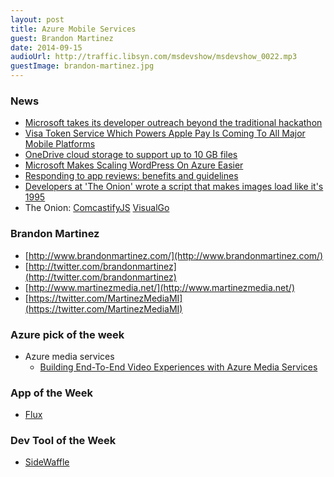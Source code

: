 ```yaml
---
layout: post
title: Azure Mobile Services
guest: Brandon Martinez
date: 2014-09-15
audioUrl: http://traffic.libsyn.com/msdevshow/msdevshow_0022.mp3
guestImage: brandon-martinez.jpg
---
```


### News

 - [Microsoft takes its developer outreach beyond the traditional hackathon](http://www.zdnet.com/microsoft-takes-its-developer-outreach-beyond-the-traditional-hackathon-7000033577/)
 - [Visa Token Service Which Powers Apple Pay Is Coming To All Major Mobile Platforms](http://wmpoweruser.com/visa-token-service-which-powers-apple-pay-is-coming-to-all-major-mobile-platforms/)
 - [OneDrive cloud storage to support up to 10 GB files](http://www.zdnet.com/its-official-microsofts-onedrive-cloud-storage-to-support-up-to-10-gb-files-7000033546)
 - [Microsoft Makes Scaling WordPress On Azure Easier](http://techcrunch.com/2014/09/10/microsoft-makes-scaling-wordpress-on-azure-easier/)
 - [Responding to app reviews: benefits and guidelines](http://blogs.windows.com/buildingapps/2014/09/11/responding-to-app-reviews-benefits-and-guidelines/)
 - [Developers at 'The Onion' wrote a script that makes images load like it's 1995](http://www.theverge.com/2014/9/12/6141973/the-onion-developers-wrote-a-script-that-makes-images-load-like-its-1995)
  - The Onion: [ComcastifyJS](http://theonion.github.io/comcastifyjs/)
[VisualGo](http://www.comp.nus.edu.sg/~stevenha/visualization/index.html)

### Brandon Martinez

 - [http://www.brandonmartinez.com/](http://www.brandonmartinez.com/)
 - [http://twitter.com/brandonmartinez](http://twitter.com/brandonmartinez)
 - [http://www.martinezmedia.net/](http://www.martinezmedia.net/)
 - [https://twitter.com/MartinezMediaMI](https://twitter.com/MartinezMediaMI)

### Azure pick of the week

 - Azure media services
   - [Building End-To-End Video Experiences with Azure Media Services](http://channel9.msdn.com/Events/Build/2014/3-610)

### App of the Week

 - [Flux](https://justgetflux.com/)

### Dev Tool of the Week

 - [SideWaffle](http://sidewaffle.com/)

